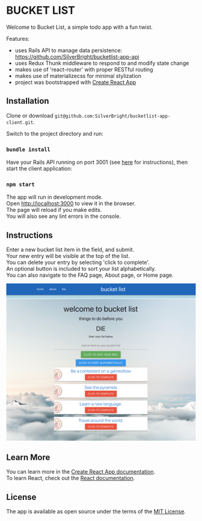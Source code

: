 # BUCKET LIST

Welcome to Bucket List, a simple todo app with a fun twist.

Features:
- uses Rails API to manage data persistence: https://github.com/SilverBright/bucketlist-app-api
- uses Redux Thunk middleware to respond to and modify state change
- makes use of 'react-router' with proper RESTful routing
- makes use of materializecss for minimal stylization
- project was bootstrapped with [Create React App](https://github.com/facebook/create-react-app)


## Installation

Clone or download `git@github.com:SilverBright/bucketlist-app-client.git`.

Switch to the project directory and run:   
### `bundle install`

Have your Rails API running on port 3001 (see [here](https://github.com/SilverBright/bucketlist-app-api/blob/master/README.md) for instructions), then start the client application:
### `npm start`

The app will run in development mode.<br>
Open [http://localhost:3000](http://localhost:3000) to view it in the browser.  
The page will reload if you make edits.<br>
You will also see any lint errors in the console.


## Instructions

Enter a new bucket list item in the field, and submit.  
Your new entry will be visible at the top of the list.   
You can delete your entry by selecting 'click to complete'.   
An optional button is included to sort your list alphabetically.  
You can also navigate to the FAQ page, About page, or Home page.

<img src="images/bucketlist.png">

## Learn More

You can learn more in the [Create React App documentation](https://facebook.github.io/create-react-app/docs/getting-started).  
To learn React, check out the [React documentation](https://reactjs.org/).

## License

The app is available as open source under the terms of the [MIT License](https://github.com/SilverBright/bucketlist-app-client/blob/master/LICENSE).

